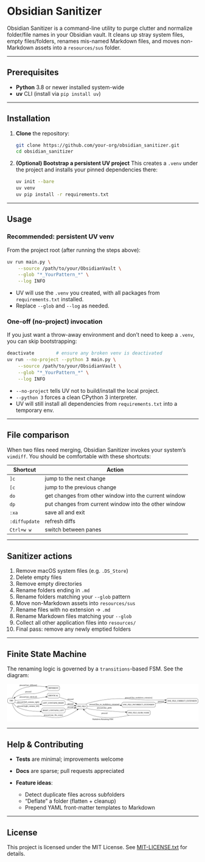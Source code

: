 # Obsidian Sanitizer

Obsidian Sanitizer is a command-line utility to purge clutter and normalize folder/file names in your Obsidian vault. It
cleans up stray system files, empty files/folders, renames mis-named Markdown files, and moves non-Markdown assets into
a `resources/sus` folder.

---

## Prerequisites

- **Python** 3.8 or newer installed system-wide
- **uv** CLI (install via `pip install uv`)

---

## Installation

1. **Clone** the repository:
   ```bash
   git clone https://github.com/your-org/obsidian_sanitizer.git
   cd obsidian_sanitizer
   ```

2. **(Optional) Bootstrap a persistent UV project**
   This creates a `.venv` under the project and installs your pinned dependencies there:

   ```bash
   uv init --bare
   uv venv
   uv pip install -r requirements.txt
   ```

---

## Usage

### Recommended: persistent UV venv

From the project root (after running the steps above):

```bash
uv run main.py \
    --source /path/to/your/ObsidianVault \
    --glob "*_YourPattern_*" \
    --log INFO
```

* UV will use the `.venv` you created, with all packages from `requirements.txt` installed.
* Replace `--glob` and `--log` as needed.

### One-off (no-project) invocation

If you just want a throw-away environment and don’t need to keep a `.venv`, you can skip bootstrapping:

```bash
deactivate        # ensure any broken venv is deactivated
uv run --no-project --python 3 main.py \
    --source /path/to/your/ObsidianVault \
    --glob "*_YourPattern_*" \
    --log INFO
```

* `--no-project` tells UV not to build/install the local project.
* `--python 3` forces a clean CPython 3 interpreter.
* UV will still install all dependencies from `requirements.txt` into a temporary env.

---

## File comparison

When two files need merging, Obsidian Sanitizer invokes your system’s `vimdiff`. You should be comfortable with these
shortcuts:

| Shortcut      | Action                                                |
|---------------|-------------------------------------------------------|
| `]c`          | jump to the next change                               |
| `[c`          | jump to the previous change                           |
| `do`          | get changes from other window into the current window |
| `dp`          | put changes from current window into the other window |
| `:xa`         | save all and exit                                     |
| `:diffupdate` | refresh diffs                                         |
| `Ctrl+w w`    | switch between panes                                  |

---

## Sanitizer actions

1. Remove macOS system files (e.g. `.DS_Store`)
2. Delete empty files
3. Remove empty directories
4. Rename folders ending in `.md`
5. Rename folders matching your `--glob` pattern
6. Move non-Markdown assets into `resources/sus`
7. Rename files with no extension → `.md`
8. Rename Markdown files matching your `--glob`
9. Collect all other application files into `resources/`
10. Final pass: remove any newly emptied folders

---

## Finite State Machine

The renaming logic is governed by a `transitions`-based FSM. See the diagram:

![FSM Diagram](utils/fsm_diagram.png)

---

## Help & Contributing

* **Tests** are minimal; improvements welcome
* **Docs** are sparse; pull requests appreciated
* **Feature ideas**:

    * Detect duplicate files across subfolders
    * “Deflate” a folder (flatten + cleanup)
    * Prepend YAML front-matter templates to Markdown

---

## License

This project is licensed under the MIT License.
See [MIT-LICENSE.txt](MIT-LICENSE.txt) for details.
